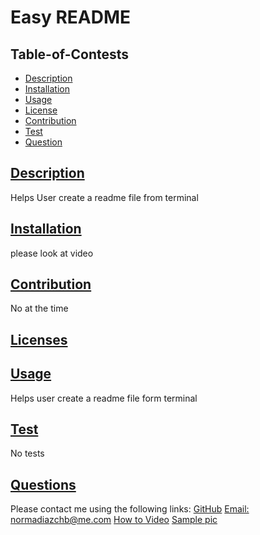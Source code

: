 # Easy README
## Table-of-Contests
* [Description](#Description)
* [Installation](#Installation)
* [Usage](#Usage)
* [License](#License)
* [Contribution](#Contribution)
* [Test](#Test)
* [Question](#Question)
## [Description](#table-of-contents)
Helps User create a readme file from terminal
## [Installation](#table-of-contents)
please look at video
## [Contribution](#table-of-contents)
No at the time
## [Licenses](#table-of-contents)

## [Usage](#table-of-contents)
Helps user create a readme file form terminal
## [Test](#table-of-contents)
No tests
## [Questions](#table-of-contents)
Please contact me using the following links:
[GitHub](https://github.com/normaed11/README.md) 
[Email: normadiazchb@me.com](mailto:normadiazchb@me.com)
[How to Video](https://youtu.be/04wyQrhhZUk)
[Sample pic](/assets/images/READMEpic.png)